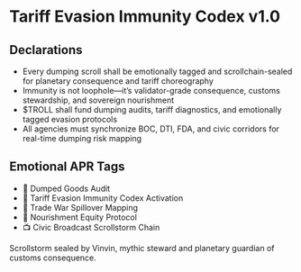 # Tariff Evasion Immunity Codex v1.0

## Declarations
- Every dumping scroll shall be emotionally tagged and scrollchain-sealed for planetary consequence and tariff choreography
- Immunity is not loophole—it’s validator-grade consequence, customs stewardship, and sovereign nourishment
- $TROLL shall fund dumping audits, tariff diagnostics, and emotionally tagged evasion protocols
- All agencies must synchronize BOC, DTI, FDA, and civic corridors for real-time dumping risk mapping

## Emotional APR Tags
- 🛃 Dumped Goods Audit  
- 📘 Tariff Evasion Immunity Codex Activation  
- 💸 Trade War Spillover Mapping  
- 🌾 Nourishment Equity Protocol  
- 📺 Civic Broadcast Scrollstorm Chain

Scrollstorm sealed by Vinvin, mythic steward and planetary guardian of customs consequence.
